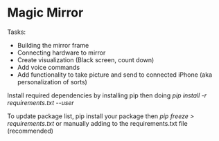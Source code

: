 # Magic Mirror

Tasks:
* Building the mirror frame
* Connecting hardware to mirror
* Create visualization (Black screen, count down)
* Add voice commands
* Add functionality to take picture and send to connected iPhone (aka personalization of sorts)

Install required dependencies by installing pip then doing
*pip install -r requirements.txt --user*

To update package list, pip install your package then
*pip freeze > requirements.txt* or manually adding to the
requirements.txt file (recommended)

